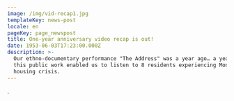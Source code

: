 ```yaml
---
image: /img/vid-recap1.jpg
templateKey: news-post
locale: en
pageKey: page_newspost
title: One-year anniversary video recap is out!
date: 1953-06-03T17:23:00.000Z
description: >-
  Our ethno-documentary performance "The Address" was a year ago… a year since
  this public work enabled us to listen to 8 residents experiencing Montreal's
  housing crisis.
---
```

.

